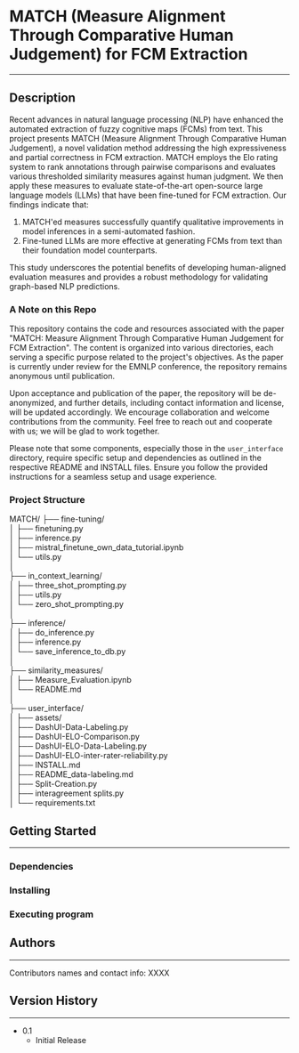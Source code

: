 # MATCH (Measure Alignment Through Comparative Human Judgement) for FCM Extraction
---

## Description  
Recent advances in natural language processing (NLP) have enhanced the automated extraction of fuzzy cognitive maps (FCMs) from text. This project presents MATCH (Measure Alignment Through Comparative Human Judgement), a novel validation method addressing the high expressiveness and partial correctness in FCM extraction. MATCH employs the Elo rating system to rank annotations through pairwise comparisons and evaluates various thresholded similarity measures against human judgment. We then apply these measures to evaluate state-of-the-art open-source large language models (LLMs) that have been fine-tuned for FCM extraction. Our findings indicate that:

1. MATCH'ed measures successfully quantify qualitative improvements in model inferences in a semi-automated fashion.  
2. Fine-tuned LLMs are more effective at generating FCMs from text than their foundation model counterparts.

This study underscores the potential benefits of developing human-aligned evaluation measures and provides a robust methodology for validating graph-based NLP predictions.

### A Note on this Repo

This repository contains the code and resources associated with the paper "MATCH: Measure Alignment Through Comparative Human Judgement
for FCM Extraction". The content is organized into various directories, each serving a specific purpose related to the project's objectives. As the paper is currently under review for the EMNLP conference, the repository remains anonymous until publication.

Upon acceptance and publication of the paper, the repository will be de-anonymized, and further details, including contact information and license, will be updated accordingly. We encourage collaboration and welcome contributions from the community. Feel free to reach out and cooperate with us; we will be glad to work together.

Please note that some components, especially those in the `user_interface` directory, require specific setup and dependencies as outlined in the respective README and INSTALL files. Ensure you follow the provided instructions for a seamless setup and usage experience.

### Project Structure

MATCH/
├── fine-tuning/  
│ ├── finetuning.py  
│ ├── inference.py  
│ ├── mistral_finetune_own_data_tutorial.ipynb  
│ └── utils.py  
│  
├── in_context_learning/  
│ ├── three_shot_prompting.py  
│ ├── utils.py  
│ └── zero_shot_prompting.py  
│  
├── inference/  
│ ├── do_inference.py  
│ ├── inference.py  
│ └── save_inference_to_db.py  
│  
├── similarity_measures/  
│ ├── Measure_Evaluation.ipynb  
│ └── README.md  
│  
├── user_interface/  
│ ├── assets/  
│ ├── DashUI-Data-Labeling.py  
│ ├── DashUI-ELO-Comparison.py  
│ ├── DashUI-ELO-Data-Labeling.py  
│ ├── DashUI-ELO-inter-rater-reliability.py  
│ ├── INSTALL.md  
│ ├── README_data-labeling.md  
│ ├── Split-Creation.py  
│ ├── interagreement splits.py  
│ └── requirements.txt  

## Getting Started
____

### Dependencies

### Installing

### Executing program

## Authors
____
Contributors names and contact info:
XXXX

## Version History
____
* 0.1
    * Initial Release
